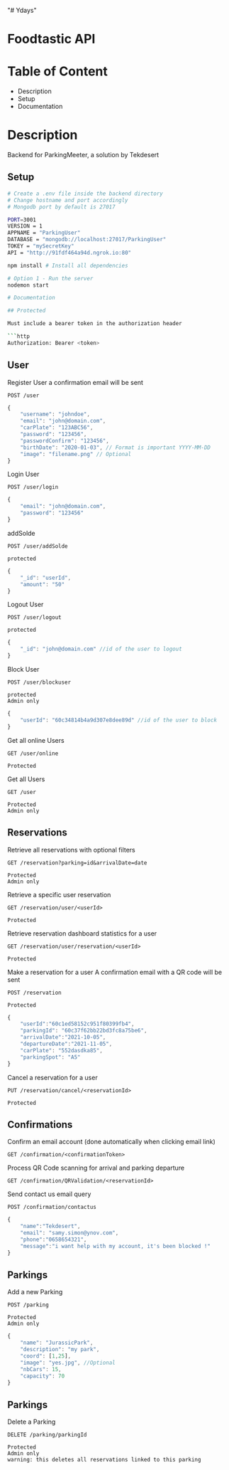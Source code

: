 "# Ydays" 
# Foodtastic API

# Table of Content

- Description
- Setup
- Documentation

# Description

Backend for ParkingMeeter, a solution by Tekdesert

## Setup

```bash
# Create a .env file inside the backend directory
# Change hostname and port accordingly
# Mongodb port by default is 27017

PORT=3001
VERSION = 1
APPNAME = "ParkingUser"
DATABASE = "mongodb://localhost:27017/ParkingUser"
TOKEY = "mySecretKey"
API = "http://91fdf464a94d.ngrok.io:80"

```

```bash
npm install # Install all dependencies
```

```bash
# Option 1 - Run the server
nodemon start

# Documentation

## Protected

Must include a bearer token in the authorization header

```http
Authorization: Bearer <token>
```

## User

Register User
a confirmation email will be sent

```http
POST /user
```

```js
{
    "username": "johndoe",
    "email": "john@domain.com",
    "carPlate": "123ABC56",
    "password": "123456",
    "passwordConfirm": "123456",
    "birthDate": "2020-01-03", // Format is important YYYY-MM-DD
    "image": "filename.png" // Optional
}
```

Login User

```http
POST /user/login
```

```js
{
    "email": "john@domain.com",
    "password": "123456"
}
```

addSolde

```http
POST /user/addSolde

protected
```

```js
{
    "_id": "userId",
    "amount": "50"
}
```


Logout User

```http
POST /user/logout

protected
```

```js
{
    "_id": "john@domain.com" //id of the user to logout
}
```

Block User

```http
POST /user/blockuser

protected
Admin only
```

```js
{
    "userId": "60c34814b4a9d307e8dee89d" //id of the user to block
}
```

Get all online Users

```http
GET /user/online

Protected
```

Get all Users

```http
GET /user

Protected
Admin only
```


## Reservations

Retrieve all reservations with optional filters

```http
GET /reservation?parking=id&arrivalDate=date

Protected
Admin only
```

Retrieve a specific user reservation

```http
GET /reservation/user/<userId>

Protected
```

Retrieve reservation dashboard statistics for a user

```http
GET /reservation/user/reservation/<userId>

Protected
```

Make a reservation for a user
A confirmation email with a QR code will be sent

```http
POST /reservation

Protected
```

```js
{
    "userId":"60c1ed58152c951f80399fb4",
	"parkingId": "60c37f62bb22bd3fc8a75be6",
    "arrivalDate":"2021-10-05",
    "departureDate":"2021-11-05",
    "carPlate": "552dasdka85",
	"parkingSpot": "A5"
}
```

Cancel a reservation for a user

```http
PUT /reservation/cancel/<reservationId>

Protected
```


## Confirmations

Confirm an email account (done automatically when clicking email link)

```http
GET /confirmation/<confirmationToken>
```

Process QR Code scanning for arrival and parking departure

```http
GET /confirmation/QRValidation/<reservationId>
```

Send contact us email query

```http
POST /confirmation/contactus
```

```js
{
    "name":"Tekdesert",
	"email": "samy.simon@ynov.com",
    "phone":"0658654321",
    "message":"i want help with my account, it's been blocked !"
}
```



## Parkings

Add a new Parking

```http
POST /parking

Protected
Admin only
```

```js
{
    "name": "JurassicPark",
    "description": "my park",
    "coord": [1,25],
    "image": "yes.jpg", //Optional
    "nbCars": 15,
    "capacity": 70
}
```

## Parkings

Delete a Parking

```http
DELETE /parking/parkingId

Protected
Admin only
warning: this deletes all reservations linked to this parking
```


